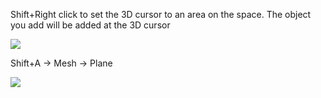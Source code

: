 Shift+Right click to set the 3D cursor to an area on the space. The object you add will be added at the 3D cursor

![](https://i.imgur.com/yQArqLa.png)

Shift+A -> Mesh -> Plane

![](https://i.imgur.com/XVj7mMc.png)

